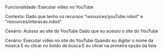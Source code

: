 Funcionalidade: Executar vídeo no YouTube

  Contexto:
    Dado que tenho os recursos "resources/youTube.robot" e "resources/interacao.robot"

  Cenário: Acesso ao site do YouTube
    Dado que eu acesso o site do YouTube

  Cenário: Executar vídeo no site do YouTube
    Quando eu digitar o nome da música
    E eu clicar no botão de busca
    E eu clicar na primeira opção da lista
